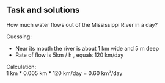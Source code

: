 Task and solutions
------------------
How much water flows out of the Mississippi River in a day?

Guessing:
 - Near its mouth the river is about 1 km wide and 5 m deep
 - Rate of flow is 5km / h , equals  120 km/day

Calculation:  
1 km * 0.005 km * 120 km/day = 0.60 km³/day

